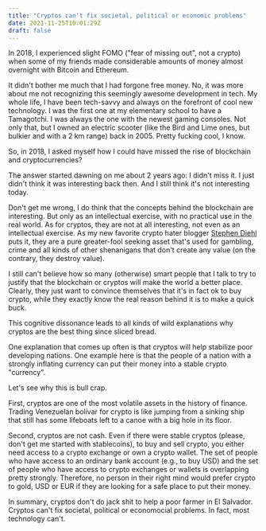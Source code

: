 ```yaml
---
title: "Cryptos can't fix societal, political or economic problems"
date: 2021-11-25T10:01:29Z
draft: false
---
```


In 2018, I experienced slight FOMO ("fear of missing out", not a crypto) when some of my friends made considerable amounts of money almost overnight with Bitcoin and Ethereum.

It didn't bother me much that I had forgone free money. No, it was more about me not recognizing this seemingly awesome development in tech.
My whole life, I have been tech-savvy and always on the forefront of cool new technology. I was the first one at my elementary school to have a Tamagotchi. I was always the one with the newest gaming consoles. Not only that, but I owned an electric scooter (like the Bird and Lime ones, but bulkier and with a 2 km range) back in 2005. Pretty fucking cool, I know.

So, in 2018, I asked myself how I could have missed the rise of blockchain and cryptocurrencies?

The answer started dawning on me about 2 years ago: I didn't miss it. I just didn't think it was interesting back then. And I still think it's not interesting today.

Don't get me wrong, I do think that the concepts behind the blockchain are interesting. But only as an intellectual exercise, with no practical use in the real world. As for cryptos, they are not at all interesting, not even as an intellectual exercise. As my new favorite crypto hater blogger [Stephen Diehl](https://www.stephendiehl.com/blog.html) puts it,  they are a pure greater-fool seeking asset that's used for gambling, crime and all kinds of other shenanigans that don't create any value (on the contrary, they destroy value).

I still can't believe how so many (otherwise) smart people that I talk to try to justify that the blockchain or cryptos will make the world a better place. Clearly, they just want to convince themselves that it's in fact ok to buy crypto, while they exactly know the real reason behind it is to make a quick buck.

This cognitive dissonance leads to all kinds of wild explanations why cryptos  are the best thing since sliced bread.

One explanation that comes up often is that cryptos will help stabilize poor developing nations. One example here is that the people of a nation with a strongly inflating  currency can put their money into a stable crypto "currency".

Let's see why this is bull crap.

First, cryptos are one of the most volatile assets in the history of finance. Trading Venezuelan bolívar for crypto is like jumping from a sinking ship that still has some lifeboats left to a canoe with a big hole in its floor.

Second, cryptos are not cash. Even if there were stable cryptos (please, don't get me started with stablecoins), to buy and sell crypto, you either need access to a crypto exchange or own a crypto wallet. The set of people who have access to an ordinary bank account (e.g., to buy USD) and the set of people who have access to crypto exchanges or wallets is overlapping pretty strongly. Therefore, no person in their right mind would prefer crypto to gold, USD or EUR if they are looking for a safe place to put their money.

In summary, cryptos don't do jack shit to help a poor farmer in El Salvador. Cryptos can't fix societal, political or economocial problems. In fact, most technology can't.
